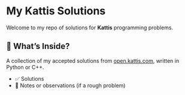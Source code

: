 # My Kattis Solutions

Welcome to my repo of solutions for **Kattis** programming problems.

## 🚀 What’s Inside?

A collection of my accepted solutions from [open.kattis.com](https://open.kattis.com/), written in Python or C++.

- ✅ Solutions
- 📝 Notes or observations (if a rough problem)
